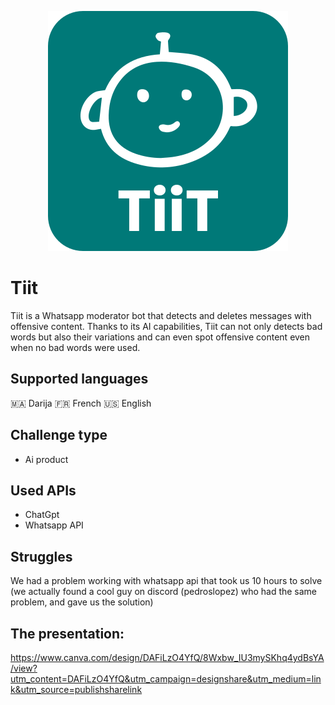 <p align="center">
  <img src="https://github.com/L3iyanin/tiit/blob/main/tiit.svg" />
</p>

# Tiit 
Tiit is a Whatsapp moderator bot that detects and deletes messages with offensive content. Thanks to its AI capabilities, Tiit can not only detects bad words but also their variations and can even spot offensive content even when no bad words were used.

## Supported languages
🇲🇦 Darija
🇫🇷 French
🇺🇸 English

## Challenge type
- Ai product

## Used APIs
- ChatGpt
- Whatsapp API

## Struggles
We had a problem working with whatsapp api that took us 10 hours to solve (we actually found a cool guy on discord (pedroslopez) who had the same problem, and gave us the solution)

## The presentation:
https://www.canva.com/design/DAFiLzO4YfQ/8Wxbw_IU3mySKhq4ydBsYA/view?utm_content=DAFiLzO4YfQ&utm_campaign=designshare&utm_medium=link&utm_source=publishsharelink
